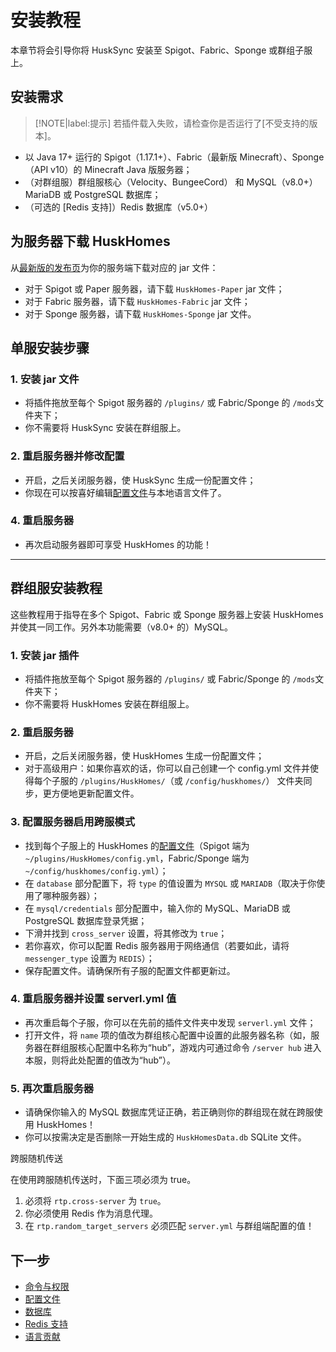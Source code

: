 # 安装教程
本章节将会引导你将 HuskSync 安装至 Spigot、Fabric、Sponge 或群组子服上。

## 安装需求

> [!NOTE|label:提示]
> 若插件载入失败，请检查你是否运行了[不受支持的版本]。

* 以 Java 17+ 运行的 Spigot（1.17.1+）、Fabric（最新版 Minecraft）、Sponge（API v10）的 Minecraft Java 版服务器；
* （对群组服）群组服核心（Velocity、BungeeCord） 和 MySQL（v8.0+）MariaDB 或 PostgreSQL 数据库；
* （可选的 [Redis 支持]）Redis 数据库（v5.0+）

## 为服务器下载 HuskHomes

从[最新版的发布页](https://github.com/WiIIiam278/HuskHomes/releases/latest)为你的服务端下载对应的 jar 文件：

* 对于 Spigot 或 Paper 服务器，请下载 `HuskHomes-Paper` jar 文件；
* 对于 Fabric 服务器，请下载 `HuskHomes-Fabric` jar 文件；
* 对于 Sponge 服务器，请下载 `HuskHomes-Sponge` jar 文件。


## 单服安装步骤

### 1. 安装 jar 文件

* 将插件拖放至每个 Spigot 服务器的 `/plugins/` 或 Fabric/Sponge 的 `/mods`文件夹下；
* 你不需要将 HuskSync 安装在群组服上。

### 2. 重启服务器并修改配置

* 开启，之后关闭服务器，使 HuskSync 生成一份配置文件；
* 你现在可以按喜好编辑[配置文件](guides.config-files.md)与本地语言文件了。

### 4. 重启服务器

* 再次启动服务器即可享受 HuskHomes 的功能！

- - -

## 群组服安装教程

这些教程用于指导在多个 Spigot、Fabric 或 Sponge 服务器上安装 HuskHomes 并使其一同工作。另外本功能需要（v8.0+ 的）MySQL。

### 1. 安装 jar 插件

* 将插件拖放至每个 Spigot 服务器的 `/plugins/` 或 Fabric/Sponge 的 `/mods`文件夹下；
* 你不需要将 HuskHomes 安装在群组服上。

### 2. 重启服务器

* 开启，之后关闭服务器，使 HuskHomes 生成一份配置文件；
* 对于高级用户：如果你喜欢的话，你可以自己创建一个 config.yml 文件并使得每个子服的 `/plugins/HuskHomes/`（或 `/config/huskhomes/`） 文件夹同步，更方便地更新配置文件。

### 3. 配置服务器启用跨服模式

* 找到每个子服上的 HuskHomes 的[配置文件](guides.config-files.md)（Spigot 端为 `~/plugins/HuskHomes/config.yml`，Fabric/Sponge 端为 `~/config/huskhomes/config.yml`）；
* 在 `database` 部分配置下，将 `type` 的值设置为 `MYSQL` 或 `MARIADB`（取决于你使用了哪种服务器）；
* 在 `mysql/credentials` 部分配置中，输入你的 MySQL、MariaDB 或 PostgreSQL 数据库登录凭据；
* 下滑并找到 `cross_server` 设置，将其修改为 `true`；
* 若你喜欢，你可以配置 Redis 服务器用于网络通信（若要如此，请将 `messenger_type` 设置为 `REDIS`）；
* 保存配置文件。请确保所有子服的配置文件都更新过。

### 4. 重启服务器并设置 serverl.yml 值

* 再次重启每个子服，你可以在先前的插件文件夹中发现 `serverl.yml` 文件；
* 打开文件，将 `name` 项的值改为群组核心配置中设置的此服务器名称（如，服务器在群组服核心配置中名称为“hub”，游戏内可通过命令 `/server hub` 进入本服，则将此处配置的值改为“hub”）。

### 5. 再次重启服务器

* 请确保你输入的 MySQL 数据库凭证正确，若正确则你的群组现在就在跨服使用 HuskHomes！
* 你可以按需决定是否删除一开始生成的 `HuskHomesData.db` SQLite 文件。

<detail>
<summary>跨服随机传送</summary>

在使用跨服随机传送时，下面三项必须为 true。

1. 必须将 `rtp.cross-server` 为 `true`。
2. 你必须使用 Redis 作为消息代理。
3. 在 `rtp.random_target_servers` 必须匹配 `server.yml` 与群组端配置的值！
</detail>

## 下一步

* [命令与权限](guides.commands.md)
* [配置文件](guides.config-files.md)
* [数据库](documentation.database.md)
* [Redis 支持](documentation.redis-support.md)
* [语言贡献](documentation.translations.md)